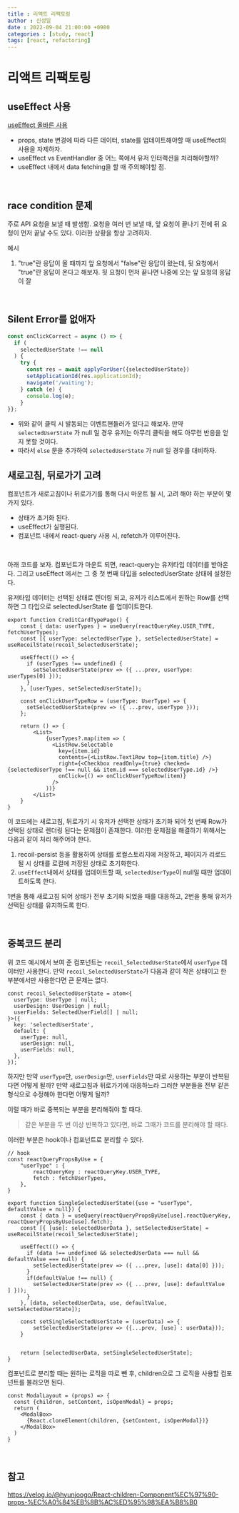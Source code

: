 ```yaml
---
title : 리액트 리팩토링
author : 신성일
date : 2022-09-04 21:00:00 +0900
categories : [study, react]
tags: [react, refactoring]
---
```


# **리액트 리팩토링** 

## **useEffect 사용**

[useEffect 올바른 사용](https://seongil-shin.github.io/posts/useEffect-%EC%98%AC%EB%B0%94%EB%A5%B8-%EC%82%AC%EC%9A%A9/)

- props, state 변경에 따라 다른 데이터, state를 업데이트해야할 때 useEffect의 사용을 자제하자.
- useEffect vs EventHandler 중 어느 쪽에서 유저 인터랙션을 처리해야할까?
- useEffect 내에서 data fetching을 할 때 주의해야할 점.

<br/>



## **race condition 문제**

주로 API 요청을 보낼 때 발생함. 요청을 여러 번 보낼 때, 앞 요청이 끝나기 전에 뒤 요청이 먼저 끝날 수도 있다. 이러한 상황을 항상 고려하자.

예시

1. "true"란 응답이 올 때까지  앞 요청에서 "false"란 응답이 왔는데, 뒷 요청에서 "true"란 응답이 온다고 해보자. 뒷 요청이 먼저 끝나면 나중에 오는 앞 요청의 응답이 잘

<br/>

## **Silent Error를 없애자**

```js
const onClickCorrect = async () => {
  if (
    selectedUserState !== null 
  ) {
    try {
      const res = await applyForUser({selectedUserState})
      setApplicationId(res.applicationId);
      navigate('/waiting');
    } catch (e) {
      console.log(e);
    }   
}};
```

- 위와 같이 클릭 시 발동되는 이벤트핸들러가 있다고 해보자. 만약 `selectedUserState` 가 null 일 경우 유저는 아무리 클릭을 해도 아무런 반응을 얻지 못할 것이다.
- 따라서 `else` 문을 추가하여 `selectedUserState` 가 null 일 경우를 대비하자.

## **새로고침, 뒤로가기 고려**

컴포넌트가 새로고침이나 뒤로가기를 통해 다시 마운트 될 시, 고려 해야 하는 부분이 몇 가지 있다.

- 상태가 초기화 된다.
- useEffect가 실행된다.
- 컴포넌트 내에서 react-query 사용 시, refetch가 이루어진다.

<br/>

아래 코드를 보자. 컴포넌트가 마운트 되면, react-query는 유저타입 데이터를 받아온다. 그리고 useEffect 에서는 그 중 첫 번째 타입을 selectedUserState 상태에 설정한다. 

유저타입 데이터는 선택된 상태로 렌더링 되고, 유저가 리스트에서 원하는 Row를 선택하면 그 타입으로 selectedUserState 를 업데이트한다.

```react
export function CreditCardTypePage() {
    const { data: userTypes } = useQuery(reactQueryKey.USER_TYPE, fetchUserTypes);
    const [{ userType: selectedUserType }, setSelectedUserState] = useRecoilState(recoil_SelectedUserState);

    useEffect(() => {
      if (userTypes !== undefined) {
        setSelectedUserState(prev => ({ ...prev, userType: userTypes[0] }));
      }
    }, [userTypes, setSelectedUserState]);

    const onClickUserTypeRow = (userType: UserType) => {
      setSelectedUserState(prev => ({ ...prev, userType }));
    };

    return () => {
        <List>
            {userTypes?.map(item => (
              <ListRow.Selectable
                key={item.id}
                contents={<ListRow.Text1Row top={item.title} />}
                right={<Checkbox readOnly={true} checked={selectedUserType !== null && item.id === selectedUserType.id} />}
                onClick={() => onClickUserTypeRow(item)}
              />
            ))}
        </List>
    }
}
```

이 코드에는 새로고침, 뒤로가기 시 유저가 선택한 상태가 초기화 되어 첫 번째 Row가 선택된 상태로 렌더링 된다는 문제점이 존재한다. 이러한 문제점을 해결하기 위해서는 다음과 같이 처리 해주어야 한다.

1. recoil-persist 등을 활용하여 상태를 로컬스토리지에 저장하고, 페이지가 리로드 될 시 상태를 로컬에 저장된 상태로 초기화한다.
2. `useEffect`내에서 상태를 업데이트할 때, `selectedUserType`이 null일 때만 업데이트하도록 한다.

1번을 통해 새로고침 되어 상태가 전부 초기화 되었을 때를 대응하고, 2번을 통해 유저가 선택된 상태를 유지하도록 한다.

<br/>

## **중복코드 분리**

위 코드 예시에서 보여 준 컴포넌트는 `recoil_SelectedUserState`에서 `userType` 데이터만 사용한다. 만약 `recoil_SelectedUserState`가 다음과 같이 작은 상태이고 한 부분에서만 사용한다면 큰 문제는 없다.

```react
const recoil_SelectedUserState = atom<{
  userType: UserType | null;
  userDesign: UserDesign | null;
  userFields: SelectedUserField[] | null;
}>({
  key: 'selectedUserState',
  default: {
    userType: null,
    userDesign: null,
    userFields: null,
  },
});
```

 하지만 만약 `userType`만, `userDesign`만, `userFields`만 따로 사용하는 부분이 반복된다면 어떻게 될까? 만약 새로고침과 뒤로가기에 대응하느라 그러한 부분들을 전부 같은 형식으로 수정해야 한다면 어떻게 될까? 

이럴 때가 바로 중복되는 부분을 분리해줘야 할 때다.

> 같은 부분을 두 번 이상 반복하고 있다면, 바로 그때가 코드를 분리해야 할 때다.

이러한 부분은 hook이나 컴포넌트로 분리할 수 있다. 

```react
// hook
const reactQueryPropsByUse = {
    "userType" : {
        reactQueryKey : reactQueryKey.USER_TYPE,
        fetch : fetchUserTypes,
    }, 
}

export function SingleSelectedUserState({use = "userType", defaultValue = null}) {
    const { data } = useQuery(reactQueryPropsByUse[use].reactQueryKey, reactQueryPropsByUse[use].fetch);
    const [{ [use]: selectedUserData }, setSelectedUserState] = useRecoilState(recoil_SelectedUserState);
    
    useEffect(() => {
      if (data !== undefined && selectedUserData === null && defaultValue === null) {
        setSelectedUserState(prev => ({ ...prev, [use]: data[0] }));
      }
      if(defaultValue !== null) {
        setSelectedUserState(prev => ({ ...prev, [use]: defaultValue	] }));
      }
    }, [data, selectedUserData, use, defaultValue, setSelectedUserState]);
    
    const setSingleSelectedUserState = (userData) => {
        setSelectedUserState(prev => ({...prev, [use] : userData}));
    }
    
    
    return [selectedUserData, setSingleSelectedUserState];
}
```

컴포넌트로 분리할 때는 원하는 로직을 따로 뺀 후, children으로 그 로직을 사용할 컴포넌트를 불러오면 된다.

```react
const ModalLayout = (props) => {
  const {children, setContent, isOpenModal} = props;
  return (
    <ModalBox>
      {React.cloneElement(children, {setContent, isOpenModal})}
    </ModalBox>
  )
}
```





<Br/>

## **참고**

https://velog.io/@hyunjoogo/React-children-Component%EC%97%90-props-%EC%A0%84%EB%8B%AC%ED%95%98%EA%B8%B0
